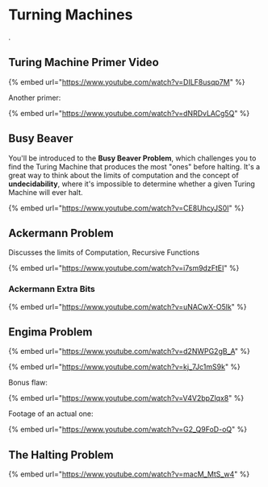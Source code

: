 # Turning Machines

.

## Turing Machine Primer Video

{% embed url="https://www.youtube.com/watch?v=DILF8usqp7M" %}

Another primer:

{% embed url="https://www.youtube.com/watch?v=dNRDvLACg5Q" %}

## Busy Beaver

You'll be introduced to the **Busy Beaver Problem**, which challenges you to find the Turing Machine that produces the most "ones" before halting. It's a great way to think about the limits of computation and the concept of **undecidability**, where it's impossible to determine whether a given Turing Machine will ever halt.

{% embed url="https://www.youtube.com/watch?v=CE8UhcyJS0I" %}

## Ackermann Problem

Discusses the limits of Computation, Recursive Functions

{% embed url="https://www.youtube.com/watch?v=i7sm9dzFtEI" %}

### Ackermann Extra Bits

{% embed url="https://www.youtube.com/watch?v=uNACwX-O5lk" %}

## Engima Problem

{% embed url="https://www.youtube.com/watch?v=d2NWPG2gB_A" %}

{% embed url="https://www.youtube.com/watch?v=kj_7Jc1mS9k" %}

Bonus flaw:

{% embed url="https://www.youtube.com/watch?v=V4V2bpZlqx8" %}

Footage of an actual one:

{% embed url="https://www.youtube.com/watch?v=G2_Q9FoD-oQ" %}

## The Halting Problem

{% embed url="https://www.youtube.com/watch?v=macM_MtS_w4" %}
